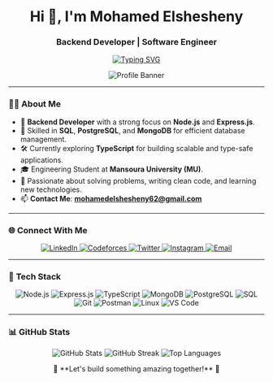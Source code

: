 <!-- Header -->
<h1 align="center">Hi 👋, I'm Mohamed Elshesheny</h1>
<h3 align="center">Backend Developer | Software Engineer</h3>

<!-- Typing SVG -->
<p align="center">
  <a href="https://git.io/typing-svg">
    <img src="https://readme-typing-svg.demolab.com?font=Fira+Code&weight=900&size=25&pause=1000&color=00F7FF&center=true&vCenter=true&width=600&height=100&lines=Backend+Developer+with+Node.js;Specialized+in+Express+and+MongoDB;Proficient+in+SQL+%7C+PostgreSQL;TypeScript+Enthusiast+%7C+Problem+Solver;" alt="Typing SVG" />
  </a>
</p>

<!-- Banner -->
<p align="center">
  <img src="https://i.imgur.com/4ASafy0.png" alt="Profile Banner" />
</p>

---

### 👨‍💻 **About Me**
- 🚀 **Backend Developer** with a strong focus on **Node.js** and **Express.js**.
- 💾 Skilled in **SQL**, **PostgreSQL**, and **MongoDB** for efficient database management.
- 🛠️ Currently exploring **TypeScript** for building scalable and type-safe applications.
- 🎓 Engineering Student at **Mansoura University (MU)**.
- 🌟 Passionate about solving problems, writing clean code, and learning new technologies.
- 📫 **Contact Me**: **mohamedelshesheny62@gmail.com**

---

### 🌐 **Connect With Me**
<p align="center">
  <a href="https://www.linkedin.com/in/mohamed-elshesheiny-72b618100/" target="_blank">
    <img src="https://img.shields.io/badge/LinkedIn-%230077B5.svg?style=for-the-badge&logo=linkedin&logoColor=white" alt="LinkedIn" />
  </a>
  <a href="https://codeforces.com/profile/Sheno47" target="_blank">
    <img src="https://img.shields.io/badge/Codeforces-%23F26C4F.svg?style=for-the-badge&logo=codeforces&logoColor=white" alt="Codeforces" />
  </a>
  <a href="https://twitter.com/Mo_zakaria7" target="_blank">
    <img src="https://img.shields.io/badge/Twitter-%231DA1F2.svg?style=for-the-badge&logo=twitter&logoColor=white" alt="Twitter" />
  </a>
  <a href="https://www.instagram.com/sheno_o7/" target="_blank">
    <img src="https://img.shields.io/badge/Instagram-%23E4405F.svg?style=for-the-badge&logo=instagram&logoColor=white" alt="Instagram" />
  </a>
  <a href="mailto:mohamedelshesheny62@gmail.com" target="_blank">
    <img src="https://img.shields.io/badge/Email-%23D14836.svg?style=for-the-badge&logo=gmail&logoColor=white" alt="Email" />
  </a>
</p>

---

### 🚀 **Tech Stack**
<p align="center">
  <!-- Backend -->
  <img src="https://img.shields.io/badge/Node.js-339933?style=for-the-badge&logo=node.js&logoColor=white" alt="Node.js" />
  <img src="https://img.shields.io/badge/Express.js-000000?style=for-the-badge&logo=express&logoColor=white" alt="Express.js" />
  <img src="https://img.shields.io/badge/TypeScript-007ACC?style=for-the-badge&logo=typescript&logoColor=white" alt="TypeScript" />

  <!-- Databases -->
  <img src="https://img.shields.io/badge/MongoDB-47A248?style=for-the-badge&logo=mongodb&logoColor=white" alt="MongoDB" />
  <img src="https://img.shields.io/badge/PostgreSQL-316192?style=for-the-badge&logo=postgresql&logoColor=white" alt="PostgreSQL" />
  <img src="https://img.shields.io/badge/SQL-CC2927?style=for-the-badge&logo=Microsoft-SQL-Server&logoColor=white" alt="SQL" />

  <!-- Tools -->
  <img src="https://img.shields.io/badge/Git-F05032?style=for-the-badge&logo=git&logoColor=white" alt="Git" />
  <img src="https://img.shields.io/badge/Postman-FF6C37?style=for-the-badge&logo=postman&logoColor=white" alt="Postman" />
  <img src="https://img.shields.io/badge/Linux-FCC624?style=for-the-badge&logo=linux&logoColor=black" alt="Linux" />
  <img src="https://img.shields.io/badge/Visual%20Studio%20Code-0078D4.svg?style=for-the-badge&logo=visual-studio-code&logoColor=white" alt="VS Code" />
</p>

---

### 📊 **GitHub Stats**
<p align="center">
  <img src="https://github-readme-stats.vercel.app/api?username=Mohamed-Elshesheny&show_icons=true&theme=tokyonight" alt="GitHub Stats" />
  <img src="https://github-readme-streak-stats.herokuapp.com/?user=Mohamed-Elshesheny&theme=tokyonight" alt="GitHub Streak" />
  <img src="https://github-readme-stats.vercel.app/api/top-langs/?username=Mohamed-Elshesheny&layout=compact&theme=tokyonight" alt="Top Languages" />
</p>



<p align="center">
  🚀 **Let's build something amazing together!** 🚀
</p>
